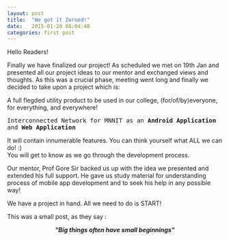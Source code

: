 ```yaml
---
layout: post
title:  "We got it Zeroed!"
date:   2015-01-20 08:04:48
categories: first post
---
```


Hello Readers!

Finally we have finalized our project! As scheduled we met on 19th Jan and presented all our project ideas to our mentor and exchanged views and thoughts. As this was a crucial phase, meeting went long and finally we decided to take upon a project which is:

A full flegded utility product to be used in our college, (for/of/by)everyone, for everything, and everywhere! 

<tt>Interconnected Network for MNNIT as an <b>Android Application</b> and <b>Web Application</b></tt>

It will contain innumerable features. You can think yourself what ALL we can do! :) <br/>
You will get to know as we go through the development process.

Our mentor, Prof Gore Sir backed us up with the idea we presented and extended his full support. He gave us study material for understanding process of mobile app development and to seek his help in any possible way! 

We have a project in hand. All we need to do is START! <br/>

This was a small post, as they say : 

<center><strong><em>"Big things often have small beginnings"</em></strong></center>




